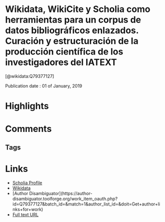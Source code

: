 
Wikidata, WikiCite y Scholia como herramientas para un corpus de datos bibliográficos enlazados. Curación y estructuración de la producción científica de los investigadores del IATEXT
=======================================================================================================================================================================================
  
  [@wikidata:Q79377127]  
  
Publication date : 01 of January, 2019  

# Highlights

# Comments

## Tags

# Links
  
 * [Scholia Profile](https://scholia.toolforge.org/work/Q79377127)  
 * [Wikidata](https://www.wikidata.org/wiki/Q79377127)  
 * [Author Disambiguator](https://author-
disambiguator.toolforge.org/work_item_oauth.php?id=Q79377127&batch_id=&match=1&author_list_id=&doit=Get+author+links+for+work)  
 * [Full text URL](https://ojs.letras.up.pt/index.php/prismacom/article/download/6529/6086/21463)  
